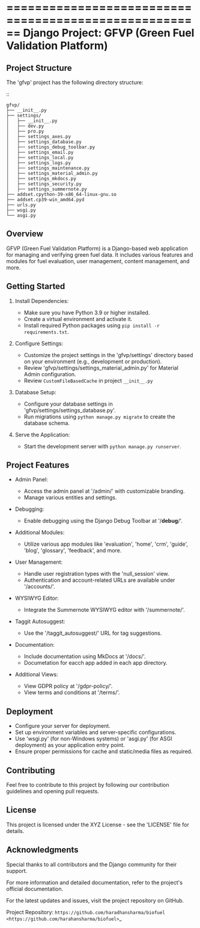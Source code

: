 ======================================================
Django Project: GFVP (Green Fuel Validation Platform)
======================================================

Project Structure
-----------------

The 'gfvp' project has the following directory structure:

::

    gfvp/
    ├── __init__.py
    ├── settings/
    │   ├── __init__.py
    │   ├── dev.py
    │   ├── pro.py
    │   ├── settings_axes.py
    │   ├── settings_database.py
    │   ├── settings_debug_toolbar.py
    │   ├── settings_email.py
    │   ├── settings_local.py
    │   ├── settings_logs.py
    │   ├── settings_maintenance.py
    │   ├── settings_material_admin.py
    │   ├── settings_mkdocs.py
    │   ├── settings_security.py
    │   ├── settings_summernote.py
    ├── addset.cpython-39-x86_64-linux-gnu.so
    ├── addset.cp39-win_amd64.pyd
    ├── urls.py
    ├── wsgi.py
    └── asgi.py

Overview
--------

GFVP (Green Fuel Validation Platform) is a Django-based web application for managing and verifying green fuel data. It includes various features and modules for fuel evaluation, user management, content management, and more.

Getting Started
---------------

1. Install Dependencies:
   - Make sure you have Python 3.9 or higher installed.
   - Create a virtual environment and activate it.
   - Install required Python packages using ``pip install -r requirements.txt``.

2. Configure Settings:
   - Customize the project settings in the 'gfvp/settings' directory based on your environment (e.g., development or production).
   - Review 'gfvp/settings/settings_material_admin.py' for Material Admin configuration.
   - Review `CustomFileBasedCache` in project `__init__.py`

3. Database Setup:
   - Configure your database settings in 'gfvp/settings/settings_database.py'.
   - Run migrations using ``python manage.py migrate`` to create the database schema.

4. Serve the Application:
   - Start the development server with ``python manage.py runserver``.

Project Features
----------------

- Admin Panel:
  - Access the admin panel at '/admin/' with customizable branding.
  - Manage various entities and settings.

- Debugging:
  - Enable debugging using the Django Debug Toolbar at '/__debug__/'.

- Additional Modules:
  - Utilize various app modules like 'evaluation', 'home', 'crm', 'guide', 'blog', 'glossary', 'feedback', and more.

- User Management:
  - Handle user registration types with the 'null_session' view.
  - Authentication and account-related URLs are available under '/accounts/'.

- WYSIWYG Editor:
  - Integrate the Summernote WYSIWYG editor with '/summernote/'.

- Taggit Autosuggest:
  - Use the '/taggit_autosuggest/' URL for tag suggestions.

- Documentation:
  - Include documentation using MkDocs at '/docs/'.
  - Documetation for eacch app added in each app directory.

- Additional Views:
  - View GDPR policy at '/gdpr-policy/'.
  - View terms and conditions at '/terms/'.

Deployment
----------

- Configure your server for deployment.
- Set up environment variables and server-specific configurations.
- Use 'wsgi.py' (for non-Windows systems) or 'asgi.py' (for ASGI deployment) as your application entry point.
- Ensure proper permissions for cache and static/media files as required.

Contributing
------------

Feel free to contribute to this project by following our contribution guidelines and opening pull requests.

License
-------

This project is licensed under the XYZ License - see the 'LICENSE' file for details.

Acknowledgments
---------------

Special thanks to all contributors and the Django community for their support.

For more information and detailed documentation, refer to the project's official documentation.

For the latest updates and issues, visit the project repository on GitHub.

Project Repository: `https://github.com/haradhansharma/biofuel <https://github.com/harahansharma/biofuel>`_
